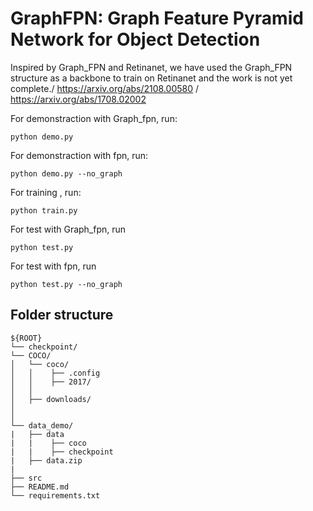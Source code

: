 # GraphFPN: Graph Feature Pyramid Network for Object Detection
Inspired by Graph_FPN and Retinanet, we have used the Graph_FPN structure as a backbone to train on Retinanet and the work is not yet complete./
https://arxiv.org/abs/2108.00580 /
https://arxiv.org/abs/1708.02002

For demonstraction with Graph_fpn, run:
~~~
python demo.py
~~~

For demonstraction with fpn, run:
~~~
python demo.py --no_graph
~~~

For training , run:
~~~
python train.py
~~~

For test with Graph_fpn, run
~~~
python test.py
~~~

For test with fpn, run
~~~
python test.py --no_graph
~~~

## Folder structure

```
${ROOT}
└── checkpoint/
└── COCO/    
│   └── coco/
│   │    ├── .config 
│   │    ├── 2017/
│   │
│   ├── downloads/
│
│
└── data_demo/
|   ├── data
|   |    ├── coco
|   |    ├── checkpoint
|   ├── data.zip
|     
├── src     
├── README.md 
└── requirements.txt
```
